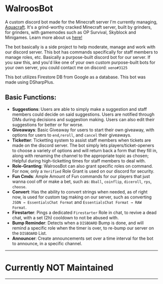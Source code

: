 # WalroosBot
A custom discord bot made for the Minecraft server I'm currently managing, [Aquacraft](https://aquacraft.ca/). It's a grind-worthy cracked Minecraft server, built by grinders, for grinders, with gamemodes such as OP Survival, Skyblock and Minigames. Learn more about us [here!](https://aquacraft.ca/about/)

The bot basically is a side project to help moderate, manage and work with our discord server. This bot has commands specifically for staff members to manage roles, etc. Basically a purpose-built discord bot for our server. If you saw this, and you'd like one of your own custom purpose-built bots for your own server, you could contact me on discord: 
`xeno#3125`

This bot utilizes Firestore DB from Google as a database. This bot was made using DSharpPlus.

## Basic Functions:
- **Suggestions**: Users are able to simply make a suggestion and staff members could decide on said suggestions. Users are notified through DMs during decisions and suggestion making. Users can also edit their suggestions for better or for worse.
- **Giveaways**: Basic Giveaway for users to start their own giveaway, with options for users to `end`,`reroll`, and `cancel` their giveaways.
- **Ticketter**: Ticketting system to assist staff members when tickets are made on the discord server. The bot simply lets players/ticket-openers to choose a variety of options and will return back a form that they fill in, along with renaming the channel to the appropriate topic as chosen; Helpful during high-ticketting times for staff members to deal with.
- **Role-Granting**: WalroosBot can also grant specific roles on command. For now, only a `Verified` Role Grant is used on our discord for security.
- **Fun Cmds**: Ample Amount of Fun commands for our players that just wanna cool off or make a bet, such as: `8ball`, `coinflip`, `diceroll`, `rps`, `choose`.
- **Convert**: Has the ability to convert strings when needed, as of right now, is used for custom tag making on our server, such as converting `JSON → EssentialsChat Format` and `EssentialsChat Format → RAW Format`.
- **Firestarter**: Pings a dedicated `Firestarter` Role in chat, to revive a dead chat, with a set (2h) cooldown to not be abused with.
- **Bump Reminder**: Detects when a `DISBOARD` Bump is done, and will remind a specific role when the timer is over, to re-bump our server on the `DISBOARD` List.
- **Announcer**: Create announcements set over a time interval for the bot to announce, in a specific channel.

---
# Currently NOT Maintained
---
